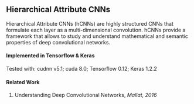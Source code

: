 ## Hierarchical Attribute CNNs

Hierarchical Attribute CNNs (hCNNs) are highly structured CNNs that formulate each layer as a multi-dimensional convolution. hCNNs provide a framework that allows to study and understand mathematical and semantic properties of deep convolutional networks.

#### Implemented in Tensorflow & Keras

Tested with: cudnn v5.1; cuda 8.0; Tensorflow 0.12; Keras 1.2.2

#### Related Work

1. Understanding Deep Convolutional Networks, *Mallat, 2016*
